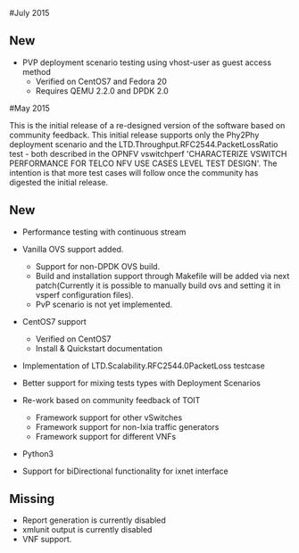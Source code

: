 #July 2015

## New

* PVP deployment scenario testing using vhost-user as guest access method
  * Verified on CentOS7 and Fedora 20
  * Requires QEMU 2.2.0 and DPDK 2.0


#May 2015

This is the initial release of a re-designed version of the software based on
community feedback.  This initial release supports only the Phy2Phy deployment
scenario and the LTD.Throughput.RFC2544.PacketLossRatio test - both described
in the OPNFV vswitchperf 'CHARACTERIZE VSWITCH PERFORMANCE FOR TELCO NFV USE
CASES LEVEL TEST DESIGN'.  The intention is that more test cases will follow
once the community has digested the initial release.

## New

* Performance testing with continuous stream
* Vanilla OVS support added.
	* Support for non-DPDK OVS build.
	* Build and installation support through Makefile will be added via
		next patch(Currently it is possible to manually build ovs and
		setting it in vsperf configuration files).
	* PvP scenario is not yet implemented.
* CentOS7 support
  * Verified on CentOS7
  * Install & Quickstart documentation

* Implementation of LTD.Scalability.RFC2544.0PacketLoss testcase
* Better support for mixing tests types with Deployment Scenarios
* Re-work based on community feedback of TOIT
  * Framework support for other vSwitches
  * Framework support for non-Ixia traffic generators
  * Framework support for different VNFs
* Python3
* Support for biDirectional functionality for ixnet interface

## Missing

* Report generation is currently disabled
* xmlunit output is  currently disabled
* VNF support.
